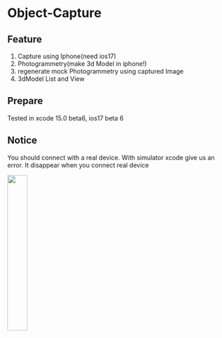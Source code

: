# Object-Capture

## Feature
1. Capture using Iphone(need ios17)
2. Photogrammetry(make 3d Model in iphone!)
3. regenerate mock Photogrammetry using captured Image
4. 3dModel List and View

## Prepare
Tested in xcode 15.0 beta6, ios17 beta 6

## Notice
You should connect with a real device.
With simulator xcode give us an error. It disappear when you connect real device

<img src ="https://user-images.githubusercontent.com/45382324/266884132-fddfc7da-2fed-4760-bf7e-006564ebefa1.png" width="30%" height="30%" />
